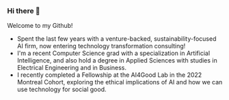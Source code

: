 ### Hi there 👋
Welcome to my Github!

- Spent the last few years with a venture-backed, sustainability-focused AI firm, now entering technology transformation consulting!
- I'm a recent Computer Science grad with a specialization in Artificial Intelligence, and also hold a degree in Applied Sciences with studies in Electrical Engineering and in Business. 
- I recently completed a Fellowship at the AI4Good Lab in the 2022 Montreal Cohort, exploring the ethical implications of AI and how we can use technology for social good. 

<!--
**ksek87/ksek87** is a ✨ _special_ ✨ repository because its `README.md` (this file) appears on your GitHub profile.

Here are some ideas to get you started:

- 🔭 I’m currently working on ...
- 🌱 I’m currently learning ...
- 👯 I’m looking to collaborate on ...
- 🤔 I’m looking for help with ...
- 💬 Ask me about ...
- 📫 How to reach me: ...
- 😄 Pronouns: ...
- ⚡ Fun fact: ...
-->
